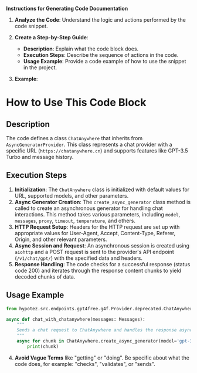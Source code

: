 **Instructions for Generating Code Documentation**

1. **Analyze the Code**: Understand the logic and actions performed by the code snippet.

2. **Create a Step-by-Step Guide**:
    - **Description**: Explain what the code block does.
    - **Execution Steps**: Describe the sequence of actions in the code.
    - **Usage Example**: Provide a code example of how to use the snippet in the project.

3. **Example**:

How to Use This Code Block
=========================================================================================

Description
-------------------------
The code defines a class `ChatAnywhere` that inherits from `AsyncGeneratorProvider`. This class represents a chat provider with a specific URL (`https://chatanywhere.cn`) and supports features like GPT-3.5 Turbo and message history.

Execution Steps
-------------------------
1. **Initialization**: The `ChatAnywhere` class is initialized with default values for URL, supported models, and other parameters.
2. **Async Generator Creation**: The `create_async_generator` class method is called to create an asynchronous generator for handling chat interactions. This method takes various parameters, including `model`, `messages`, `proxy`, `timeout`, `temperature`, and others.
3. **HTTP Request Setup**: Headers for the HTTP request are set up with appropriate values for User-Agent, Accept, Content-Type, Referer, Origin, and other relevant parameters.
4. **Async Session and Request**: An asynchronous session is created using `aiohttp` and a POST request is sent to the provider's API endpoint (`/v1/chat/gpt/`) with the specified data and headers.
5. **Response Handling**: The code checks for a successful response (status code 200) and iterates through the response content chunks to yield decoded chunks of data.

Usage Example
-------------------------

```python
from hypotez.src.endpoints.gpt4free.g4f.Provider.deprecated.ChatAnywhere import ChatAnywhere

async def chat_with_chatanywhere(messages: Messages):
    """
    Sends a chat request to ChatAnywhere and handles the response asynchronously.
    """
    async for chunk in ChatAnywhere.create_async_generator(model='gpt-3.5-turbo', messages=messages):
        print(chunk)
```

4. **Avoid Vague Terms** like "getting" or "doing". Be specific about what the code does, for example: "checks", "validates", or "sends".